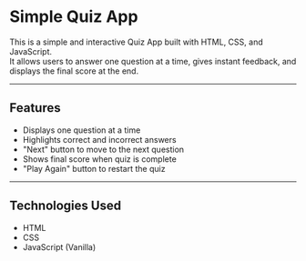 # Simple Quiz App

This is a simple and interactive Quiz App built with HTML, CSS, and JavaScript.  
It allows users to answer one question at a time, gives instant feedback, and displays the final score at the end.

---

## Features

- Displays one question at a time
- Highlights correct and incorrect answers
- "Next" button to move to the next question
- Shows final score when quiz is complete
- "Play Again" button to restart the quiz

---

## Technologies Used

- HTML
- CSS
- JavaScript (Vanilla)
